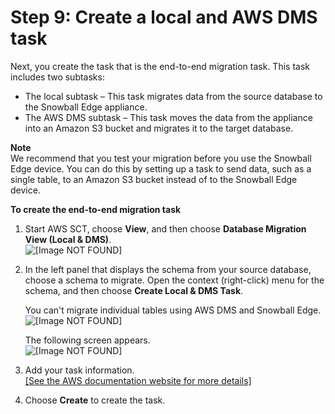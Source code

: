 # Step 9: Create a local and AWS DMS task<a name="CHAP_LargeDBs.SBS.create-local-and-dms-task"></a>

Next, you create the task that is the end\-to\-end migration task\. This task includes two subtasks: 
+ The local subtask – This task migrates data from the source database to the Snowball Edge appliance\. 
+ The AWS DMS subtask – This task moves the data from the appliance into an Amazon S3 bucket and migrates it to the target database\.

**Note**  
We recommend that you test your migration before you use the Snowball Edge device\. You can do this by setting up a task to send data, such as a single table, to an Amazon S3 bucket instead of to the Snowball Edge device\.

**To create the end\-to\-end migration task**

1. Start AWS SCT, choose **View**, and then choose **Database Migration View \(Local & DMS\)**\.  
![\[Image NOT FOUND\]](http://docs.aws.amazon.com/dms/latest/userguide/images/snowball-localanddmstask.png)

1. In the left panel that displays the schema from your source database, choose a schema to migrate\. Open the context \(right\-click\) menu for the schema, and then choose **Create Local & DMS Task**\.

   You can't migrate individual tables using AWS DMS and Snowball Edge\.  
![\[Image NOT FOUND\]](http://docs.aws.amazon.com/dms/latest/userguide/images/snowball-contextmenucreatelocal.png)

   The following screen appears\.   
![\[Image NOT FOUND\]](http://docs.aws.amazon.com/dms/latest/userguide/images/snowball-createlocalanddmstask.png)

1. Add your task information\.     
[\[See the AWS documentation website for more details\]](http://docs.aws.amazon.com/dms/latest/userguide/CHAP_LargeDBs.SBS.create-local-and-dms-task.html)

1. Choose **Create** to create the task\.
